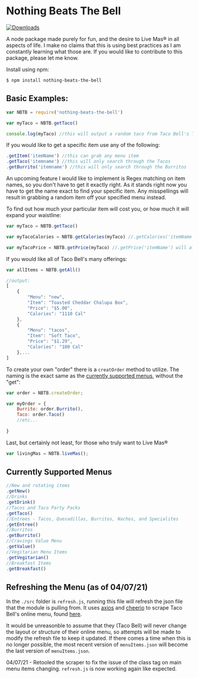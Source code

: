 # Nothing Beats The Bell

[![Downloads](https://badgen.net/npm/dt/nothing-beats-the-bell)](https://www.npmjs.com/package/nothing-beats-the-bell)

A node package made purely for fun, and the desire to Live Mas&reg; in all aspects of life. I make no claims that this is using best practices as I am constantly learning what those are. If you would like to contribute to this package, please let me know.

Install using npm:

 `$ npm install nothing-beats-the-bell`

## Basic Examples:

```javascript
var NBTB = require('nothing-beats-the-bell')

var myTaco = NBTB.getTaco()

console.log(myTaco) //this will output a random taco from Taco Bell's Taco specific menu.
```
If you would like to get a specific item use any of the following:
```javascript 
.getItem('itemName') //this can grab any menu item
.getTaco('itemname') //this will only search through the Tacos
.getBurrito('itemname') //this will only search through the Burritos
```
An upcoming feature I would like to implement is Regex matching on item names, so you don't have to get it exactly right. As it stands right now you have to get the name exact to find your specific item. Any misspellings will result in grabbing a random item off your specified menu instead.

To find out how much your particular item will cost you, or how much it will expand your waistline:
```javascript
var myTaco = NBTB.getTaco()

var myTacoCalories = NBTB.getCalories(myTaco) //.getCalories('itemName') will also work

var myTacoPrice = NBTB.getPrice(myTaco) //.getPrice('itemName') will also work
```

If you would like all of Taco Bell's many offerings:
```javascript
var allItems = NBTB.getAll()

//output:
[
    {
        "Menu": "new",
        "Item": "Toasted Cheddar Chalupa Box",
        "Price": "$5.00",
        "Calories": "1110 Cal"
    },
    {
        "Menu": "tacos",
        "Item": "Soft Taco",
        "Price": "$1.29",
        "Calories": "180 Cal"
    },...
]
```

To create your own "order" there is a `creatOrder` method to utilize. The naming is the exact same as the [currently supported menus](#currently-supported-menus), without the "get":

```javascript
var order = NBTB.createOrder;

var myOrder = {
    Burrito: order.Burrito(),
    Taco: order.Taco()
    //etc...
    
}

```

Last, but certainly not least, for those who truly want to Live Mas&reg;

```javascript
var livingMas = NBTB.liveMas();
```

## Currently Supported Menus
```javascript
//New and rotating items
.getNew()
//Drinks
.getDrink()
//Tacos and Taco Party Packs
.getTaco()
//Entrees - Tacos, Quesadillas, Burritos, Nachos, and Specialites
.getEntree()
//Burritos
.getBurrito()
//Cravings Value Menu
.getValue()
//Vegitarian Menu Items
.getVegitarian()
//Breakfast Items
.getBreakfast()
```
## Refreshing the Menu (as of 04/07/21) 

In the `./src` folder is `refresh.js`, running this file will refresh the json file that the module is pulling from. It uses [axios](https://github.com/axios/axios) and [cheerio](https://github.com/cheeriojs/cheerio) to scrape Taco Bell's online menu, found [here](https://www.tacobell.com/food). 

It would be unreasonble to assume that they (Taco Bell) will never change the layout or structure of their online menu, so attempts will be made to modify the refresh file to keep it updated. If there comes a time when this is no longer possible, the most recent version of `menuItems.json` will become the last version of `menuItems.json`. 

04/07/21 - Retooled the scraper to fix the issue of the class tag on main menu items changing. `refresh.js` is now working again like expected.

